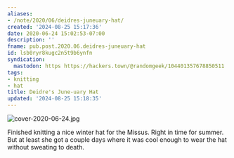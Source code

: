 ```yaml
---
aliases:
- /note/2020/06/deidres-juneuary-hat/
created: '2024-08-25 15:17:36'
date: 2020-06-24 15:02:53-07:00
description: ''
fname: pub.post.2020.06.deidres-juneuary-hat
id: lsb0ryr8kugc2n5t9b6ynfn
syndication:
  mastodon: https https://hackers.town/@randomgeek/104401357678850511
tags:
- knitting
- hat
title: Deidre's June-uary Hat
updated: '2024-08-25 15:18:35'
---
```


![cover-2020-06-24.jpg](assets/img/2020/cover-2020-06-24.jpg)

Finished knitting a nice winter hat for the Missus. Right in time for summer. But at least she got a couple days where it was cool enough to wear the hat without sweating to death.